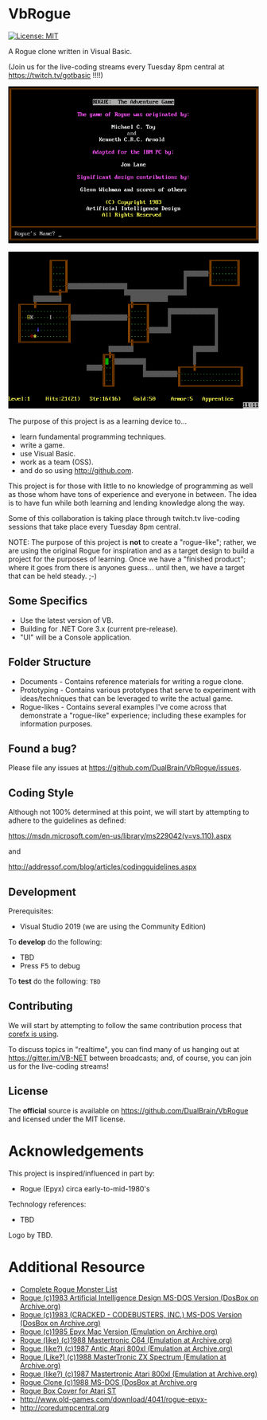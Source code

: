 # VbRogue

[![License: MIT](https://img.shields.io/badge/License-MIT-green.svg)](LICENSE)

A Rogue clone written in Visual Basic.

(Join us for the live-coding streams every Tuesday 8pm central at https://twitch.tv/gotbasic !!!!)

![Rogue - Welcome](Documents/rogue-welcome.jpg)

![Rogue](Documents/rogue.png)

The purpose of this project is as a learning device to...

* learn fundamental programming techniques.
* write a game.
* use Visual Basic.
* work as a team (OSS).
* and do so using http://github.com.

This project is for those with little to no knowledge of programming as well as those whom have tons of experience and everyone in between.  The idea is to have fun while both learning and lending knowledge along the way.

Some of this collaboration is taking place through twitch.tv live-coding sessions that take place every Tuesday 8pm central.

NOTE: The purpose of this project is **not** to create a "rogue-like"; rather, we are using the original Rogue for inspiration and as a target design to build a project for the purposes of learning.  Once we have a "finished product"; where it goes from there is anyones guess... until then, we have a target that can be held steady. ;-)

## Some Specifics

* Use the latest version of VB.
* Building for .NET Core 3.x (current pre-release).
* "UI" will be a Console application.

## Folder Structure

* Documents - Contains reference materials for writing a rogue clone.
* Prototyping - Contains various prototypes that serve to experiment with ideas/techniques that can be leveraged to write the actual game.
* Rogue-likes - Contains several examples I've come across that demonstrate a "rogue-like" experience; including these examples for information purposes.

## Found a bug?

Please file any issues at https://github.com/DualBrain/VbRogue/issues.

## Coding Style

Although not 100% determined at this point, we will start by attempting to adhere to the guidelines as defined:

https://msdn.microsoft.com/en-us/library/ms229042(v=vs.110).aspx

and

http://addressof.com/blog/articles/codingguidelines.aspx

## Development

Prerequisites:
* Visual Studio 2019 (we are using the Community Edition)

To **develop** do the following:

* TBD
* Press <kbd>F5</kbd> to debug

To **test** do the following: `TBD`

## Contributing

We will start by attempting to follow the same contribution process that [corefx is using][corefx-contributing].

[corefx-contributing]: https://github.com/dotnet/corefx/wiki/Contributing

To discuss topics in "realtime", you can find many of us hanging out at https://gitter.im/VB-NET between broadcasts; and, of course, you can join us for the live-coding streams!

## License

The **official** source is available on https://github.com/DualBrain/VbRogue and licensed under the MIT license.

Acknowledgements
========

This project is inspired/influenced in part by:

 * Rogue (Epyx) circa early-to-mid-1980's
 
Technology references:

  * TBD
 
Logo by TBD.

Additional Resource
========

* [Complete Rogue Monster List](https://strategywiki.org/wiki/Rogue/Monsters#Monsters)
* [Rogue (c)1983 Artificial Intelligence Design MS-DOS Version (DosBox on Archive.org)](https://archive.org/details/ROGUE_PD)
* [Rogue (c)1983 (CRACKED - CODEBUSTERS, INC.) MS-DOS Version (DosBox on Archive.org)](https://archive.org/details/msdos_Rogue_1983)
* [Rogue (c)1985 Epyx Mac Version (Emulation on Archive.org)](https://archive.org/details/mac_Rogue)
* [Rogue (like) (c)1988 Mastertronic C64 (Emulation at Archive.org)](https://archive.org/details/d64_Rogue_1988_Mastertronic)
* [Rogue (like?) (c)1987 Antic Atari 800xl (Emulation at Archive.org)](https://archive.org/details/a8b_Atari_Rogue_1987_Antic_US_BASIC)
* [Rogue (Like?) (c)1988 MasterTronic ZX Spectrum (Emulation at Archive.org)](https://archive.org/details/zx_Rogue_1988_Mastertronic#)
* [Rogue (like?) (c)1987 Mastertronic Atari 800xl (Emulation at Archive.org)](https://archive.org/details/a8b_Rogue_1988_Mastertronic_GB_k_file)
* [Rogue Clone (c)1988 MS-DOS (DosBox at Archive.org](https://archive.org/details/msdos_Rogue_Clone_1988)
* [Rogue Box Cover for Atari ST](https://archive.org/details/firstera_rogue)
* http://www.old-games.com/download/4041/rogue-epyx-
* http://coredumpcentral.org
